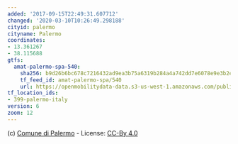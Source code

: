 ```yaml
---
added: '2017-09-15T22:49:31.607712'
changed: '2020-03-10T10:26:49.298188'
cityid: palermo
cityname: Palermo
coordinates:
- 13.361267
- 38.115688
gtfs:
  amat-palermo-spa-540:
    sha256: b9d26b6bc678c7216432ad9ea3b75a6319b284a4a742dd7e6078e9e3b2eaee94
    tf_feed_id: amat-palermo-spa/540
    url: https://openmobilitydata-data.s3-us-west-1.amazonaws.com/public/feeds/amat-palermo-spa/540/20190403/gtfs.zip
tf_location_ids:
- 399-palermo-italy
version: 6
zoom: 12
---
```


(c) [Comune di Palermo](https://www.comune.palermo.it/opendata_dld.php?id=349) - License: [CC-By 4.0](https://creativecommons.org/licenses/by/4.0/deed.it)
